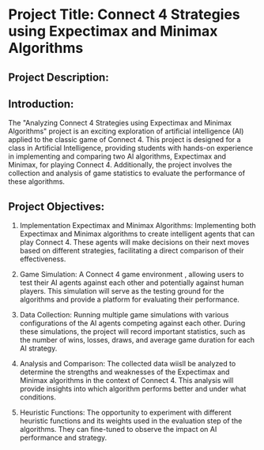 # Project Title: Connect 4 Strategies using Expectimax and Minimax Algorithms

## Project Description:

## Introduction:
The "Analyzing Connect 4 Strategies using Expectimax and Minimax Algorithms" project is an exciting exploration of artificial intelligence (AI) applied to the classic game of Connect 4. This project is designed for a class in Artificial Intelligence, providing students with hands-on experience in implementing and comparing two AI algorithms, Expectimax and Minimax, for playing Connect 4. Additionally, the project involves the collection and analysis of game statistics to evaluate the performance of these algorithms.

## Project Objectives:

1. Implementation Expectimax and Minimax Algorithms: Implementing both Expectimax and Minimax algorithms to create intelligent agents that can play Connect 4. These agents will make decisions on their next moves based on different strategies, facilitating a direct comparison of their effectiveness.

2. Game Simulation: A Connect 4 game environment , allowing users to test their AI agents against each other and potentially against human players. This simulation will serve as the testing ground for the algorithms and provide a platform for evaluating their performance.

3. Data Collection: Running multiple game simulations with various configurations of the AI agents competing against each other. During these simulations, the project will record important statistics, such as the number of wins, losses, draws, and average game duration for each AI strategy.

4. Analysis and Comparison: The collected data wiisll be analyzed to determine the strengths and weaknesses of the Expectimax and Minimax algorithms in the context of Connect 4. This analysis will provide insights into which algorithm performs better and under what conditions.

5. Heuristic Functions: The opportunity to experiment with different heuristic functions and its weights used in the evaluation step of the algorithms. They can fine-tuned to observe the impact on AI performance and strategy.

